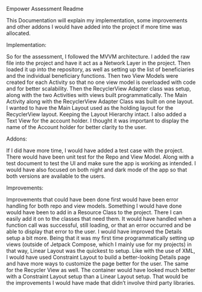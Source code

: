 Empower Assessment Readme

This Documentation will explain my implementation, some improvements and other addons I would have added into the project if more time was allocated.

Implementation:

So for the assessment, I followed the MVVM architecture. I added the raw file into the project and have it act as a Network Layer in the project. Then loaded it up into the repository, as well as setting up the list of beneficiaries and the individual beneficiary functions. Then two View Models were created for each Activity so that no one view model is overloaded with code and for better scalability. Then the RecyclerView Adapter class was setup, along with the two Activities with views built programmatically. The Main Activity along with the RecyclerView Adapter Class was built on one layout. I wanted to have the Main Layout used as the holding layout for the RecyclerView layout. Keeping the Layout Hierarchy intact. I also added a Text View for the account holder. I thought it was important to display the name of the Account holder for better clarity to the user.

Addons:

If I did have more time, I would have added a test case with the project. There would have been unit test for the Repo and View Model. Along with a test document to test the UI and make sure the app is working as intended. I would have also focused on both night and dark mode of the app so that both versions are available to the users.

Improvements:

Improvements that could have been done first would have been error handling for both repo and view models. Something I would have done would have been to add in a Resource Class to the project. There I can easily add it on to the classes that need them. It would have handled when a function call was successful, still loading, or that an error occurred and be able to display that error to the user. I would have improved the Details setup a bit more. Being that it was my first time programmatically setting up views (outside of Jetpack Compose, which I mainly use for my projects) in that way, Linear Layout was the quickest to setup. Like with the use of XML, I would have used Constraint Layout to build a better-looking Details page and have more ways to customize the page better for the user. The same for the Recycler View as well. The container would have looked much better with a Constraint Layout setup than a Linear Layout setup. That would be the improvements I would have made that didn’t involve third party libraries. 
